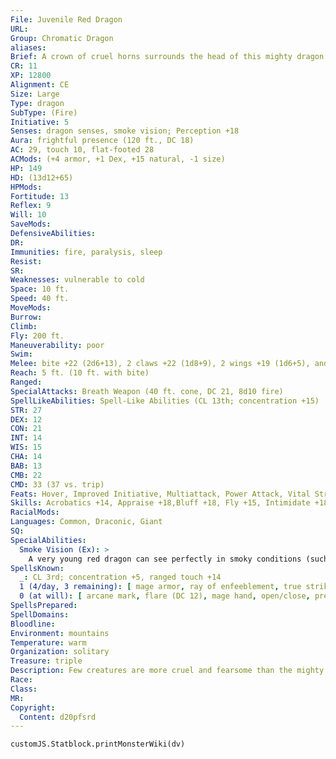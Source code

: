 ```yaml
---
File: Juvenile Red Dragon
URL: 
Group: Chromatic Dragon
aliases: 
Brief: A crown of cruel horns surrounds the head of this mighty dragon. Thick scales the color of molten rock cover its long body.
CR: 11
XP: 12800
Alignment: CE
Size: Large
Type: dragon
SubType: (Fire)
Initiative: 5
Senses: dragon senses, smoke vision; Perception +18
Aura: frightful presence (120 ft., DC 18)
AC: 29, touch 10, flat-footed 28
ACMods: (+4 armor, +1 Dex, +15 natural, -1 size)
HP: 149
HD: (13d12+65)
HPMods: 
Fortitude: 13
Reflex: 9
Will: 10
SaveMods: 
DefensiveAbilities: 
DR: 
Immunities: fire, paralysis, sleep
Resist: 
SR: 
Weaknesses: vulnerable to cold
Space: 10 ft.
Speed: 40 ft.
MoveMods: 
Burrow: 
Climb: 
Fly: 200 ft.
Maneuverability: poor
Swim: 
Melee: bite +22 (2d6+13), 2 claws +22 (1d8+9), 2 wings +19 (1d6+5), and tail +19 (1d8+13)
Reach: 5 ft. (10 ft. with bite)
Ranged: 
SpecialAttacks: Breath Weapon (40 ft. cone, DC 21, 8d10 fire)
SpellLikeAbilities: Spell-Like Abilities (CL 13th; concentration +15)  At will - detect magic, pyrotechnics (DC 14)
STR: 27
DEX: 12
CON: 21
INT: 14
WIS: 15
CHA: 14
BAB: 13
CMB: 22
CMD: 33 (37 vs. trip)
Feats: Hover, Improved Initiative, Multiattack, Power Attack, Vital Strike, Weapon Focus (bite), Weapon Focus (claw)
Skills: Acrobatics +14, Appraise +18,Bluff +18, Fly +15, Intimidate +18, Perception +18, Sense Motive +18, Spellcraft +18
RacialMods: 
Languages: Common, Draconic, Giant
SQ: 
SpecialAbilities:
  Smoke Vision (Ex): >
    A very young red dragon can see perfectly in smoky conditions (such as those created by pyrotechnics).
SpellsKnown:
  _: CL 3rd; concentration +5, ranged touch +14
  1 (4/day, 3 remaining): [ mage armor, ray of enfeeblement, true strike ]
  0 (at will): [ arcane mark, flare (DC 12), mage hand, open/close, prestidigitation ]
SpellsPrepared: 
SpellDomains: 
Bloodline: 
Environment: mountains
Temperature: warm
Organization: solitary
Treasure: triple
Description: Few creatures are more cruel and fearsome than the mighty red dragon. King of the chromatics, this terrible beast brings ruin and death to the lands that fall under its shadow.
Race: 
Class: 
MR: 
Copyright:
  Content: d20pfsrd
---
```

```dataviewjs
customJS.Statblock.printMonsterWiki(dv)
```
